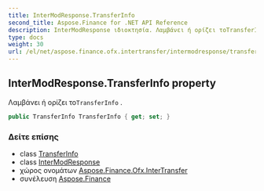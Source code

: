```yaml
---
title: InterModResponse.TransferInfo
second_title: Aspose.Finance for .NET API Reference
description: InterModResponse ιδιοκτησία. Λαμβάνει ή ορίζει τοTransferInfo .
type: docs
weight: 30
url: /el/net/aspose.finance.ofx.intertransfer/intermodresponse/transferinfo/
---
```

## InterModResponse.TransferInfo property

Λαμβάνει ή ορίζει το`TransferInfo` .

```csharp
public TransferInfo TransferInfo { get; set; }
```

### Δείτε επίσης

* class [TransferInfo](../../../aspose.finance.ofx/transferinfo/)
* class [InterModResponse](../)
* χώρος ονομάτων [Aspose.Finance.Ofx.InterTransfer](../../intermodresponse/)
* συνέλευση [Aspose.Finance](../../../)


